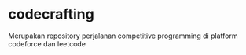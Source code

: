# codecrafting
Merupakan repository perjalanan competitive programming di platform codeforce dan leetcode
